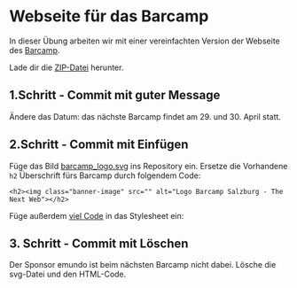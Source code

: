 # Webseite für das Barcamp

In dieser Übung arbeiten wir mit einer vereinfachten Version der Webseite
des [Barcamp](https://barcamp-sbg.at/).

Lade dir die [ZIP-Datei](https://gitlab.mediacube.at/bjelline/wp-assignments-public/-/jobs/artifacts/master/raw/barcamp.zip?job=zip) herunter.


## 1.Schritt - Commit mit guter Message

Ändere das Datum: das nächste Barcamp findet am 29. und 30. April statt.
## 2.Schritt - Commit mit Einfügen

Füge das Bild [barcamp_logo.svg](../barcamp-stuff/barcamp_logo.svg) ins Repository ein.
Ersetze die Vorhandene `h2` Überschrift fürs Barcamp durch
folgendem Code:

    <h2><img class="banner-image" src="" alt="Logo Barcamp Salzburg - The Next Web"></h2>

Füge außerdem [viel Code](../barcamp-stuff/more-style.css) in das Stylesheet ein:

## 3. Schritt - Commit mit Löschen

Der Sponsor emundo ist beim nächsten Barcamp nicht dabei. Lösche die svg-Datei und den HTML-Code.
